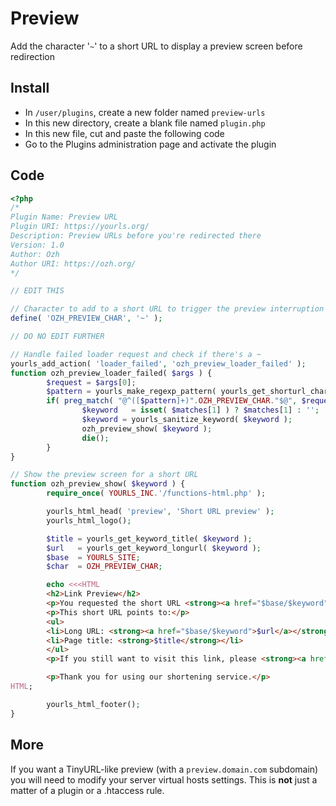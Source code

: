 # Preview

Add the character '`~`' to a short URL to display a preview screen before redirection

## Install

- In `/user/plugins`, create a new folder named `preview-urls`
- In this new directory, create a blank file named `plugin.php`
- In this new file, cut and paste the following code
- Go to the Plugins administration page and activate the plugin

## Code

```php
<?php
/*
Plugin Name: Preview URL
Plugin URI: https://yourls.org/
Description: Preview URLs before you're redirected there
Version: 1.0
Author: Ozh
Author URI: https://ozh.org/
*/

// EDIT THIS

// Character to add to a short URL to trigger the preview interruption
define( 'OZH_PREVIEW_CHAR', '~' );

// DO NO EDIT FURTHER

// Handle failed loader request and check if there's a ~
yourls_add_action( 'loader_failed', 'ozh_preview_loader_failed' );
function ozh_preview_loader_failed( $args ) {
        $request = $args[0];
        $pattern = yourls_make_regexp_pattern( yourls_get_shorturl_charset() );
        if( preg_match( "@^([$pattern]+)".OZH_PREVIEW_CHAR."$@", $request, $matches ) ) {
                $keyword   = isset( $matches[1] ) ? $matches[1] : '';
                $keyword = yourls_sanitize_keyword( $keyword );
                ozh_preview_show( $keyword );
                die();
        }
}

// Show the preview screen for a short URL
function ozh_preview_show( $keyword ) {
        require_once( YOURLS_INC.'/functions-html.php' );

        yourls_html_head( 'preview', 'Short URL preview' );
        yourls_html_logo();

        $title = yourls_get_keyword_title( $keyword );
        $url   = yourls_get_keyword_longurl( $keyword );
        $base  = YOURLS_SITE;
        $char  = OZH_PREVIEW_CHAR;

        echo <<<HTML
        <h2>Link Preview</h2>
        <p>You requested the short URL <strong><a href="$base/$keyword">$base/$keyword</a></strong></p>
        <p>This short URL points to:</p>
        <ul>
        <li>Long URL: <strong><a href="$base/$keyword">$url</a></strong></li>
        <li>Page title: <strong>$title</strong></li>
        </ul>
        <p>If you still want to visit this link, please <strong><a href="$base/$keyword">click here</a></strong>.</p>

        <p>Thank you for using our shortening service.</p>
HTML;

        yourls_html_footer();
}
```

## More

If you want a TinyURL-like preview (with a `preview.domain.com` subdomain) you will need to modify your server virtual hosts settings. This is **not** just a matter of a plugin or a .htaccess rule.
